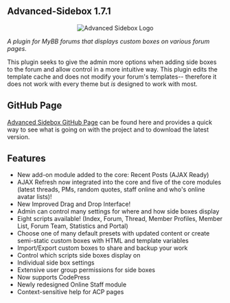 ## Advanced-Sidebox 1.7.1

<p align="center">
  <img title="Advanced Sidebox Logo" alt="Advanced Sidebox Logo" src="https://github.com/WildcardSearch/Advanced-Sidebox/wiki/asb_logo_320.png" />
</p>

*A plugin for MyBB forums that displays custom boxes on various forum pages.*

This plugin seeks to give the admin more options when adding side boxes to the forum and allow control in a more intuitive way. This plugin edits the template cache and does not modify your forum's templates-- therefore it does not work with every theme but *is* designed to work with most.

## GitHub Page

[Advanced Sidebox GitHub Page](http://wildcardsearch.github.com/Advanced-Sidebox) can be found here and provides a quick way to see what is going on with the project and to download the latest version.

## Features

* New add-on module added to the core: Recent Posts (AJAX Ready)
* AJAX Refresh now integrated into the core and five of the core modules (latest threads, PMs, random quotes, staff online and who's online avatar lists)!
* New Improved Drag and Drop Interface!
* Admin can control many settings for where and how side boxes display
* Eight scripts available! (Index, Forum, Thread, Member Profiles, Member List, Forum Team, Statistics and Portal)
* Choose one of many default presets with updated content or create semi-static custom boxes with HTML and template variables
* Import/Export custom boxes to share and backup your work
* Control which scripts side boxes display on
* Individual side box settings
* Extensive user group permissions for side boxes
* Now supports CodePress
* Newly redesigned Online Staff module
* Context-sensitive help for ACP pages
